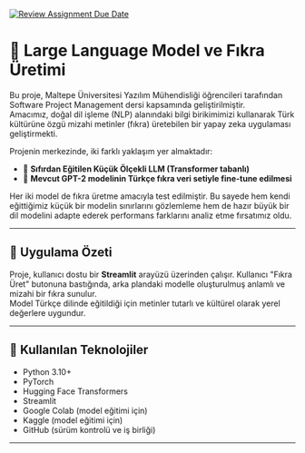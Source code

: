 [![Review Assignment Due Date](https://classroom.github.com/assets/deadline-readme-button-22041afd0340ce965d47ae6ef1cefeee28c7c493a6346c4f15d667ab976d596c.svg)](https://classroom.github.com/a/oZBp5p5Q)

# 🧠 Large Language Model ve Fıkra Üretimi 

Bu proje, Maltepe Üniversitesi Yazılım Mühendisliği öğrencileri tarafından Software Project Management dersi kapsamında geliştirilmiştir.  
Amacımız, doğal dil işleme (NLP) alanındaki bilgi birikimimizi kullanarak Türk kültürüne özgü mizahi metinler (fıkra) üretebilen bir yapay zeka uygulaması geliştirmekti.

Projenin merkezinde, iki farklı yaklaşım yer almaktadır:

- 🧪 **Sıfırdan Eğitilen Küçük Ölçekli LLM (Transformer tabanlı)**  
- 🔧 **Mevcut GPT-2 modelinin Türkçe fıkra veri setiyle fine-tune edilmesi**

Her iki model de fıkra üretme amacıyla test edilmiştir. Bu sayede hem kendi eğittiğimiz küçük bir modelin sınırlarını gözlemleme hem de hazır büyük bir dil modelini adapte ederek performans farklarını analiz etme fırsatımız oldu.

---

## 🚀 Uygulama Özeti

Proje, kullanıcı dostu bir **Streamlit** arayüzü üzerinden çalışır. Kullanıcı "Fıkra Üret" butonuna bastığında, arka plandaki modelle oluşturulmuş anlamlı ve mizahi bir fıkra sunulur.  
Model Türkçe dilinde eğitildiği için metinler tutarlı ve kültürel olarak yerel değerlere uygundur.

---

## 🔧 Kullanılan Teknolojiler

- Python 3.10+
- PyTorch
- Hugging Face Transformers
- Streamlit
- Google Colab (model eğitimi için)
- Kaggle (model eğitimi için)
- GitHub (sürüm kontrolü ve iş birliği)

---




